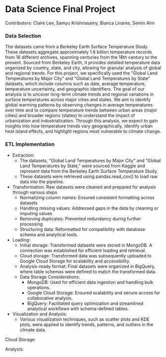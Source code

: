 # Data Science Final Project
Contributors: Claire Lee, Samyu Krishnasamy, Bianca Linares, Semin Ahn

### Data Selection
The datasets came from a Berkeley Earth Surface Temperature Study. These datasets aggregate approximately 1.6 billion temperature records from 16 different archives, spanning centuries from the 18th century to the present. Sourced from Berkeley Earth, it provides detailed temperature data organized by country, state, and city, allowing for granular analysis of global and regional trends. For this project, we specifically used the "Global Land Temperatures by Major City" and "Global Land Temperatures by State" datasets, which include columns such as date, average temperature, temperature uncertainty, and geographic identifiers. The goal of our analysis is to uncover long-term climate trends and regional variations in surface temperatures across major cities and states. We aim to identify global warming patterns by observing changes in average temperatures over time and to compare temperature trends between urban areas (major cities) and broader regions (states) to understand the impact of urbanization and industrialization. Through this analysis, we expect to gain insights into how temperature trends vary geographically, identify urban heat island effects, and highlight regions most vulnerable to climate change.

### ETL Implementation
* Extraction:
  * The datasets, "Global Land Temperatures by Major City" and "Global Land Temperatures by State," were sourced from Kaggle and represent data from the Berkeley Earth Surface Temperature Study.
  * These datasets were retrieved using pandas.read_csv() to load raw data into the pipeline.
* Transformation: Raw datasets were cleaned and prepared for analysis through various steps
  * Normalizing column names: Ensured consistent formatting across datasets
  * Handling missing values: Addressed gaps in the data by cleaning or imputing values
  * Removing duplicates: Prevented redundancy during further processing
  * Structuring data: Reformatted for compatibility with database schema and analytical tools.
* Loading:
  * Initial storage: Transformed datasets were stored in MongoDB. A connection was established for efficient loading and retrieval.
  * Cloud storage: Transformed data was subsequently uploaded to Google Cloud Storage for scalability and accessibility.
  * Analysis-ready format: Final datasets were organized in BigQuery, where table schemas were defined to match the transformed data.
  * Data Storage Considerations:
    * MongoDB: Used for efficient data ingestion and handling bulk operations.
    * Google Cloud Storage: Ensured scalability and secure access for collaborative analysis.
    * BigQuery: Facilitated query optimization and streamlined analytical workflows with schema-defined tables.
* Visualization and Analysis:
  * Various visualization techniques, such as scatter plots and KDE plots, were applied to identify trends, patterns, and outliers in the climate data.

Cloud Storage:

Analysis:
